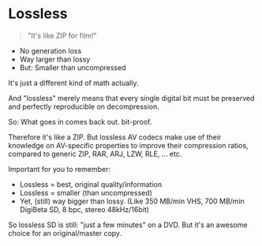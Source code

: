 # Lossless

> "It's like ZIP for film!"

  * No generation loss
  * Way larger than lossy
  * But: Smaller than uncompressed

<aside class="notes">
It's just a different kind of math actually.

And "lossless" merely means that every single digital bit must be preserved and
perfectly reproducible on decompression.

So: What goes in comes back out.
bit-proof.

Therefore it's like a ZIP.
But lossless AV codecs make use of their knowledge on AV-specific properties to improve their compression ratios, compared to generic ZIP, RAR, ARJ, LZW, RLE, ... etc.

Important for you to remember:

  * Lossless = best, original quality/information
  * Lossless = smaller (than uncompressed)
  * Yet, (still) way bigger than lossy.
    (Like 350 MB/min VHS, 700 MB/min DigiBeta SD, 8 bpc, stereo 48kHz/16bit)

So lossless SD is still: "just a few minutes" on a DVD.
But it's an awesome choice for an original/master copy.
</aside>
